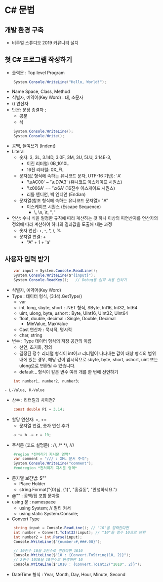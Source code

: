 # C# 문법
## 개발 환경 구축
- 비주얼 스튜디오 2019 커뮤니티 설치
## 첫 C# 프로그램 작성하기
-  출력문 : Top level Program
```C#
    System.Console.WriteLine("Hello, World!");
```
- Name Space, Class, Method
- 식별자, 예약어(Key Word) : 대, 소문자
- () 연산자
- 단문: 문장 종결자 ;
    - 공문
    - 식
```C#
    System.Console.WriteLine();
    System.Console.Write();
```
- 공백, 들여쓰기 (Indent)
- Literal
    - 숫자: 3, 3L, 3.14D, 3.0F, 3M, 3U, 5LU, 3.14E-3,
        - 이진 리터럴: 0B_1010L
        - 16진 리터럴: 0X_FL
    - 문자(값 형식에 속하는 유니코드 문자, UTF-16 기반): 'A'
        - '\uAC00' ~ '\uD7A3' (유니코드 이스케이프 시퀀스)
        - '\x006A' == '\x6A' (16진수 이스케이프 시퀀스)
        - 리틀 엔디언, 빅 엔디언 (Endian)
    - 문자열(참조 형식에 속하는 유니코드 문자열): "A"
        - 이스케이프 시퀀스 (Escape Sequence)
            - \\, \n, \t, \", \'
- 연산: 수나 식을 일정한 규칙에 따라 계산하는 것
        하나 이상의 피연산자를 연산자의 정의에 따라 계산하여 하나의 결과값을 도출해 내는 과정
    - 숫자 연산: +, -, *, /, %
    - 문자열 연결: +
        - "A" + 1 + 'a'
## 사용자 입력 받기
```C#
    var input = System.Console.ReadLine();
    System.Console.WriteLine($"{input}");
    System.Console.ReadKey();   // Debug용 입력 사용 안하기
```
- 식별자, 예약어(Key Word)
- Type : 데이터 형식, (3.14).GetType()
    - var
    - int, long, sbyte, short : .NET 형식, SByte, Int16, Int32, Int64
    - uint, ulong, byte, ushort : Byte, UInt16, UInt32, UInt64
    - float, double, decimal : Single, Double, Decimal
        - MinValue, MaxValue
    - Cast 연산자 : 묵시적, 명시적
    - char, string
- 변수 : Type 데이터 형식의 저장 공간의 이름
    - 선언, 초기화, 정의
    - 결정된 정수 리터럴 형식이 int이고 리터럴이 나타내는 값이 대상 형식의 범위 내에 있는 경우, 해당 값이 암시적으로 sbyte, byte, short, ushort, uint 또는 ulong으로 변환될 수 있습니다.
    - default
    _ 형식이 같은 변수 여러 개를 한 번에 선언하기
```C#
    int number1, number2, number3;
```
    - L-Value, R-Value
- 상수 : 리터럴과 차이점?
```C#
    const double PI = 3.14;
```
- 할당 연산자: =, +=
    - 문자열 연결, 숫자 연산 추가
```C#
    a += b -= c = 10;
```
- 주석문 (코드 설명문) : //, /* */, ///
```C#
    #region *전처리기 지시문 영역*
    var comment = "/// : XML 문서 주석";
    System.Console.WriteLine("comment");
    #endregion *전처리기 지시문 영역*
```
- 문자열 보간법: $""
    - Place Holder
    - string.Format("{0}님, {1}", "홍길동", "안녕하세요.")
- @"" : 공백/탭 포함 문자열
- using 문 : namespace
    - using System; // 멀티 커서
    - using static System.Console;
- Convert Type
```C#
    string input = Console.ReadLine(); // "10"을 입력한다면
    int number = Convert.ToInt32(input); // "10"을 정수 10으로 변환
    int number2 = int.Parse(input);
    Console.WriteLine($"{number:#,###.00}");

    // 10진수 10을 2진수로 변경하면 1010
    Console.WriteLine($"10 : {Convert.ToString(10, 2)}");
    // 2진수 1010을 10진수로 변경하면 10
    Console.WriteLine($"1010 : {Convert.ToInt32("1010", 2)}");
```
- DateTime 형식 : Year, Month, Day, Hour, Minute, Second